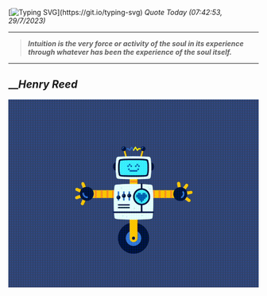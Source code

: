 [![Typing SVG](https://readme-typing-svg.herokuapp.com?font=Press+Start+2P&color=C2F784&size=35&width=900&height=100&lines=Hello+World%2C+I'm+Hung+!)](https://git.io/typing-svg) 
_Quote Today (07:42:53, 29/7/2023)_
___
>**_Intuition is the very force or activity of the soul in its experience through whatever has been the experience of the soul itself._**
___

## __**_Henry Reed_**

![RobotDance](src/assets/images/robot-dancing-dribble.gif?style=center)
